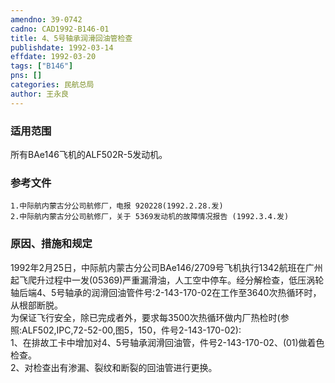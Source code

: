 ```yaml
---
amendno: 39-0742  
cadno: CAD1992-B146-01  
title: 4、5号轴承润滑回油管检查  
publishdate: 1992-03-14  
effdate: 1992-03-20  
tags: ["B146"]  
pns: []  
categories: 民航总局  
author: 王永良  
---
```

  
### 适用范围  
所有BAe146飞机的ALF502R-5发动机。  
  
<!--more-->  
### 参考文件  
    1.中际航内蒙古分公司航修厂，电报 920228(1992.2.28.发)  
    2.中际航内蒙古分公司航修厂，关于 5369发动机的故障情况报告 (1992.3.4.发)  
  
### 原因、措施和规定  
1992年2月25日，中际航内蒙古分公司BAe146/2709号飞机执行1342航班在广州起飞爬升过程中一发(05369)严重漏滑油，人工空中停车。经分解检查，低压涡轮轴后端4、5号轴承的润滑回油管件号:2-143-170-02在工作至3640次热循环时，从根部断脱。  
    为保证飞行安全，除已完成者外，要求每3500次热循环做内厂热检时(参照:ALF502,IPC,72-52-00,图5，150，件号2-143-170-02):  
1、在排故工卡中增加对4、5号轴承润滑回油管，件号2-143-170-02、(01)做着色检查。  
2、对检查出有渗漏、裂纹和断裂的回油管进行更换。  
  
  

